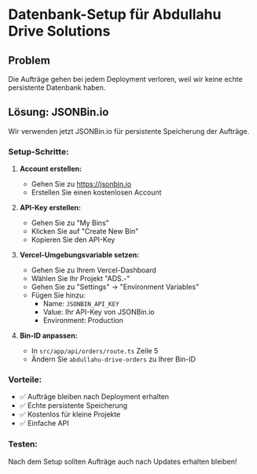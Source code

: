 # Datenbank-Setup für Abdullahu Drive Solutions

## Problem
Die Aufträge gehen bei jedem Deployment verloren, weil wir keine echte persistente Datenbank haben.

## Lösung: JSONBin.io
Wir verwenden jetzt JSONBin.io für persistente Speicherung der Aufträge.

### Setup-Schritte:

1. **Account erstellen:**
   - Gehen Sie zu https://jsonbin.io
   - Erstellen Sie einen kostenlosen Account

2. **API-Key erstellen:**
   - Gehen Sie zu "My Bins"
   - Klicken Sie auf "Create New Bin"
   - Kopieren Sie den API-Key

3. **Vercel-Umgebungsvariable setzen:**
   - Gehen Sie zu Ihrem Vercel-Dashboard
   - Wählen Sie Ihr Projekt "ADS.-"
   - Gehen Sie zu "Settings" → "Environment Variables"
   - Fügen Sie hinzu:
     - Name: `JSONBIN_API_KEY`
     - Value: Ihr API-Key von JSONBin.io
     - Environment: Production

4. **Bin-ID anpassen:**
   - In `src/app/api/orders/route.ts` Zeile 5
   - Ändern Sie `abdullahu-drive-orders` zu Ihrer Bin-ID

### Vorteile:
- ✅ Aufträge bleiben nach Deployment erhalten
- ✅ Echte persistente Speicherung
- ✅ Kostenlos für kleine Projekte
- ✅ Einfache API

### Testen:
Nach dem Setup sollten Aufträge auch nach Updates erhalten bleiben!
